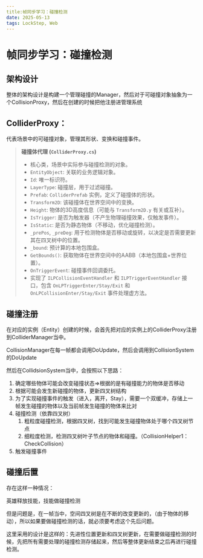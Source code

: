 ```yaml
---
title:帧同步学习：碰撞检测
date: 2025-05-13
tags: LockStep, Web
---
```

# 帧同步学习：碰撞检测

## 架构设计

整体的架构设计是构建一个管理碰撞的Manager，然后对于可碰撞对象抽象为一个CollisionProxy，然后在创建的时候把他注册进管理系统

## **ColliderProxy**：

代表场景中的可碰撞对象，管理其形状、变换和碰撞事件。

> **碰撞体代理 (`ColliderProxy.cs`)**
>
> - 核心类，场景中实际参与碰撞检测的对象。
> - `EntityObject`: 关联的业务逻辑对象。
> - `Id`: 唯一标识符。
> - `LayerType`: 碰撞层，用于过滤碰撞。
> - `Prefab`: `ColliderPrefab` 实例，定义了碰撞体的形状。
> - `Transform2D`: 该碰撞体在世界空间中的变换。  
> - `Height`: 物体的3D高度信息（可能与 `Transform2D.y` 有关或互补）。
> - `IsTrigger`: 是否为触发器（不产生物理碰撞效果，仅触发事件）。
> - `IsStatic`: 是否为静态物体（不移动，优化碰撞检测）。
> - `_prePos`, `_preDeg`: 用于检测物体是否移动或旋转，以决定是否需要更新其在四叉树中的位置。
> - `_bound`: 预计算的本地包围盒。
> - `GetBounds()`: 获取物体在世界空间中的AABB（本地包围盒+世界位置）。
> - `OnTriggerEvent`: 碰撞事件回调委托。
> - 实现了 `ILPCollisionEventHandler` 和 `ILPTriggerEventHandler` 接口，包含 `OnLPTriggerEnter/Stay/Exit` 和 `OnLPCollisionEnter/Stay/Exit` 事件处理虚方法。

## 碰撞注册

在对应的实例（Entity）创建的时候，会首先把对应的实例上的ColliderProxy注册到ColliderManager当中。

CollisionManager在每一帧都会调用DoUpdate，然后会调用到CollisionSystem的DoUpdate

然后在CollidsionSystem当中，会按照以下思路：

1. 确定哪些物体可能会改变碰撞状态=>根据的是有碰撞能力的物体是否移动
2. 根据可能会发生新碰撞的物体，更新四叉树结构
3. 为了实现碰撞事件的触发（进入，离开，Stay），需要一个双缓冲，存储上一帧发生碰撞的物体以及当前帧发生碰撞的物体来比对
4. 碰撞检测（依靠四叉树）
   1. 粗粒度碰撞检测，根据四叉树，找到可能发生碰撞物体处于哪个四叉树节点
   2. 细粒度检测，检测四叉树叶子节点的物体和碰撞。（CollisionHelper1：CheckCollision）
5. 触发碰撞事件

## 碰撞后置

存在这样一种情况：

英雄释放技能，技能做碰撞检测

但是问题是，在一帧当中，空间四叉树是在不断的改变更新的，（由于物体的移动），所以如果要做碰撞检测的话，就必须要考虑这个先后问题。

这里采用的设计是这样的：先进性位置更新和四叉树更新，在需要做碰撞检测的时候，先把所有需要处理的碰撞检测存储起来，然后等整体更新结束之后再进行碰撞检测。
